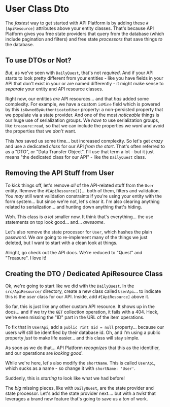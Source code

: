# User Class Dto

The *fastest* way to get started with API Platform is by adding these `#[ApiResource]`
attributes above your entity classes. That's because API Platform gives you free
state providers that query from the database (which include pagination and filters)
and free state *processors* that save things *to* the database.

## To use DTOs or Not?

*But*, as we've seen with `DailyQuest`, that's not *required*. And if your API starts
to look pretty different from your entities - like you have fields in your API
that don't exist in your or are named differently - it might make sense to *separate*
your entity and API resource classes.

Right now, our entities *are* API resources... and that *has* added some complexity.
For example, we have a custom `isMine` field which is powered by this
`isOwnedByAuthenticatedUser` property: a non-persisted property that we populate
via a state provider. And one of the most *noticeable* things is our huge use of
serialization groups. We *have to* use serialization groups, like `treasure:read`,
so that we can include the properties we *want* and avoid the properties that we
*don't* want.

This *has* saved us some time... but increased complexity. So let's get *crazy*
and use a dedicated *class* for our API *from the start*. That's often referred to
as a "DTO", or "Data Transfer Object". I'll use that term a lot - but it just means
"the dedicated class for our API" - like the `DailyQuest` class.

## Removing the API Stuff from User

To kick things off, let's remove *all* of the API-related stuff from the `User` entity.
Remove the `#[ApiResource()]`... both of them, filters and validation. You *may*
still want validation constraints if you're using your entity with the form system...
but since we're not, let's clear it. I'm also clearing anything related to
serialization... and hunting down anything that's hiding.

Woh. This class is *a lot* smaller now. It think that's everything... the use
statements on top look good... and... *awesome*.

Let's also remove the state processor for `User`, which hashes the plain password.
We *are* going to re-implement many of the things we just deleted, but I want to
start with a clean look at things.

Alright, go check out the API docs. We're reduced to "Quest" and "Treasure". I
love it!

## Creating the DTO / Dedicated ApiResource Class

Ok, we're going to start like we did with the `DailyQuest`. In the `src/ApiResource/`
directory, create a new class called `UserApi`... to indicate this is the *user*
class for our API. Inside, add `#[ApiResource]` above it.

So far, this is just like any other custom API resource. It shows up in the docs...
and if we try the `GET` collection operation, it fails with a 404. Heck, we're
even missing the "ID" part in the URL of the item operations.

To fix that in `UserApi`, add a `public ?int $id = null` property... because our
users *will* still be identified by their database id. Oh, and I'm using a public
property *just* to make life easier... and this class will stay simple.

As soon as we do that... API Platform *recognizes* that this as the identifier, and
our operations are *looking good*.

While we're here, let's also modify the `shortName`. This is called `UserApi`, which
sucks as a name - so change it with `shortName: 'User'`.

Suddenly, this is *starting* to look like what we had before!

The *big* missing pieces, like with `DailyQuest`, are the state provider and state
processor. Let's add the state provider next.... but with a *twist* that leverages
a brand new feature that's going to save us a *ton* of work.

